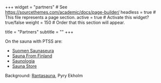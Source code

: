 +++
widget = "partners"  # See https://sourcethemes.com/academic/docs/page-builder/
headless = true  # This file represents a page section.
active = true  # Activate this widget? true/false
weight = 150  # Order that this section will appear.

title = "Partners"
subtitle = ""
+++

On the sauna with PTSS are:

* [Suomen Saunaseura](https://www.sauna.fi/)
* [Sauna From Finland](https://saunafromfinland.com/)
* [Saunologia](https://saunologia.fi/)
* [Sauna Store](http://www.saunastore.fi/)

Background: [Rantasauna](https://www.ayy.fi/en/rantasauna), Pyry Ekholm
